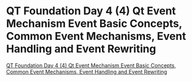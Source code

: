 # QT Foundation Day 4 (4) Qt Event Mechanism Event Basic Concepts, Common Event Mechanisms, Event Handling and Event Rewriting
[QT Foundation Day 4 (4) Qt Event Mechanism Event Basic Concepts, Common Event Mechanisms, Event Handling and Event Rewriting](https://aiwithcloud.com/2022/09/19/qt_foundation_day_4_4_qt_event_mechanism_event_basic_concepts_common_event_mechanisms_event_handling_and_event_rewriting/)